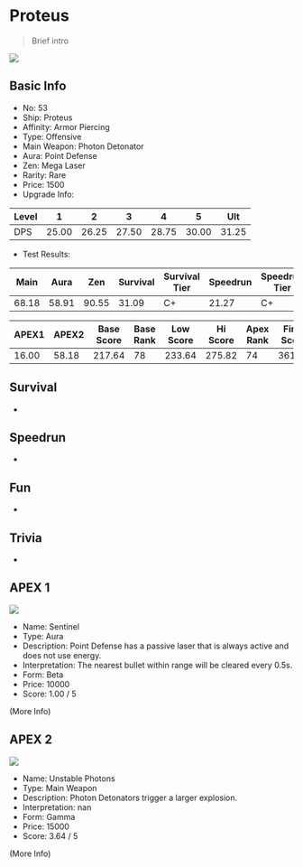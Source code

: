 # Proteus

> Brief intro

<img src="/ships/ship_53.png" style={{zoom:1}}/>

## Basic Info

- No: 53
- Ship: Proteus
- Affinity: Armor Piercing
- Type: Offensive
- Main Weapon: Photon Detonator
- Aura: Point Defense
- Zen: Mega Laser
- Rarity: Rare
- Price: 1500
- Upgrade Info: 

| Level | 1 | 2 | 3 | 4 | 5 | Ult |
|--|--|--|--|--|--|--|
| DPS | 25.00 | 26.25 | 27.50 | 28.75 | 30.00 | 31.25 |

- Test Results: 

| Main | Aura | Zen | Survival | Survival Tier | Speedrun | Speedrun Tier | Fun | Fun Tier |
|--|--|--|--|--|--|--|--|--|
| 68.18 | 58.91 | 90.55 | 31.09 | C+ | 21.27 | C+ | 33.27 | B |

| APEX1 | APEX2 | Base Score | Base Rank | Low Score | Hi Score | Apex Rank | Final Score | FinalRank |
|--|--|--|--|--|--|--|--|--|
| 16.00 | 58.18 | 217.64 | 78 | 233.64 | 275.82 | 74 | 361.45 | 72 |

## Survival

-

## Speedrun

-

## Fun

-

## Trivia

-

## APEX 1

<img src="/ships/ship_53_apex_1.png" style={{zoom:1}}/>

- Name: Sentinel
- Type: Aura
- Description: Point Defense has a passive laser that is always active and does not use energy.
- Interpretation: The nearest bullet within range will be cleared every 0.5s.
- Form: Beta
- Price: 10000
- Score: 1.00 / 5

(More Info)

## APEX 2

<img src="/ships/ship_53_apex_2.png" style={{zoom:1}}/>

- Name: Unstable Photons
- Type: Main Weapon
- Description: Photon Detonators trigger a larger explosion.
- Interpretation: nan
- Form: Gamma
- Price: 15000
- Score: 3.64 / 5

(More Info)
